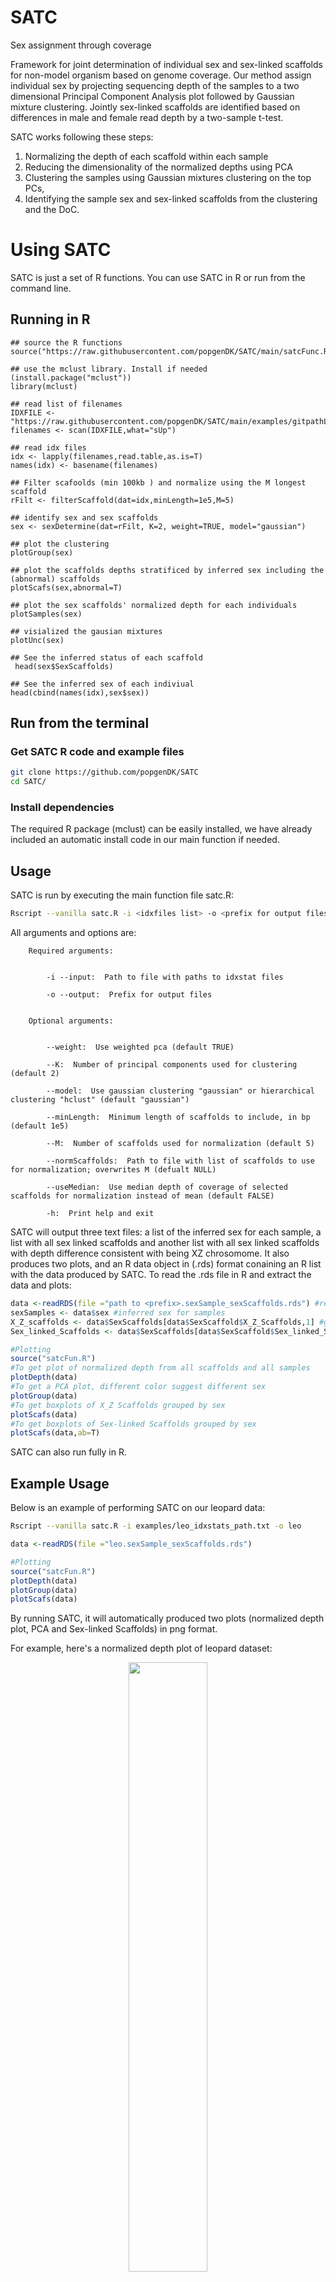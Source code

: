 # SATC
Sex assignment through coverage

Framework for joint determination of individual sex and sex-linked scaffolds for non-model organism based on genome coverage. Our method assign individual sex by projecting sequencing depth of the samples to a two dimensional Principal Component Analysis plot followed by Gaussian mixture clustering. Jointly sex-linked scaffolds are identified based on differences in male and female read depth by a two-sample t-test.

SATC works following these steps:

1. Normalizing the depth of each scaffold within each sample
2. Reducing the dimensionality of the normalized depths using PCA
3. Clustering the samples using Gaussian mixtures clustering on the top PCs, 
4. Identifying the sample sex and sex-linked scaffolds from the clustering and the DoC. 




# Using SATC
SATC is just a set of R functions. You can use SATC in R or run from the command line. 


## Running in R
```
## source the R functions 
source("https://raw.githubusercontent.com/popgenDK/SATC/main/satcFunc.R")

## use the mclust library. Install if needed (install.package("mclust"))
library(mclust)

## read list of filenames
IDXFILE <- "https://raw.githubusercontent.com/popgenDK/SATC/main/examples/gitpathLeopard.txt"
filenames <- scan(IDXFILE,what="sUp")

## read idx files
idx <- lapply(filenames,read.table,as.is=T)
names(idx) <- basename(filenames)

## Filter scafoolds (min 100kb ) and normalize using the M longest scaffold 
rFilt <- filterScaffold(dat=idx,minLength=1e5,M=5)

## identify sex and sex scaffolds
sex <- sexDetermine(dat=rFilt, K=2, weight=TRUE, model="gaussian") 

## plot the clustering
plotGroup(sex)

## plot the scaffolds depths stratificed by inferred sex including the (abnormal) scaffolds
plotScafs(sex,abnormal=T)

## plot the sex scaffolds' normalized depth for each individuals
plotSamples(sex)

## visialized the gausian mixtures
plotUnc(sex)

## See the inferred status of each scaffold
 head(sex$SexScaffolds)
 
## See the inferred sex of each indiviual
head(cbind(names(idx),sex$sex))
```


## Run from the terminal
### Get SATC R code and example files
```bash
git clone https://github.com/popgenDK/SATC
cd SATC/
```

### Install dependencies
The required R package (mclust) can be easily installed, we have already included an automatic install code in our main function if needed.

## Usage

SATC is run by executing the main function file satc.R:
```bash
Rscript --vanilla satc.R -i <idxfiles list> -o <prefix for output files>
```

All arguments and options are:
```
	Required arguments:


		-i --input:  Path to file with paths to idxstat files

		-o --output:  Prefix for output files


	Optional arguments:


		--weight:  Use weighted pca (default TRUE)

		--K:  Number of principal components used for clustering (default 2)

		--model:  Use gaussian clustering "gaussian" or hierarchical clustering "hclust" (default "gaussian")

		--minLength:  Minimum length of scaffolds to include, in bp (default 1e5)

		--M:  Number of scaffolds used for normalization (default 5)

		--normScaffolds:  Path to file with list of scaffolds to use for normalization; overwrites M (defualt NULL)

		--useMedian:  Use median depth of coverage of selected scaffolds for normalization instead of mean (default FALSE)

		-h:  Print help and exit
```

SATC will output three text files: a list of the inferred sex for each sample, a list with all sex linked scaffolds and another list with all sex linked scaffolds with depth difference consistent with being XZ chrosomome. It also produces two plots, and an R data object in (.rds) format conaining an R list with the data produced by SATC. To read the .rds file in R and extract the data and plots:
```R
data <-readRDS(file ="path to <prefix>.sexSample_sexScaffolds.rds") #reads SATC output
sexSamples <- data$sex #inferred sex for samples
X_Z_scaffolds <- data$SexScaffolds[data$SexScaffold$X_Z_Scaffolds,1] #get a vector of X_Z_scaffolds
Sex_linked_Scaffolds <- data$SexScaffolds[data$SexScaffold$Sex_linked_Scaffolds,1] #get a vector of Sex_linked_Scaffolds

#Plotting
source("satcFun.R")
#To get plot of normalized depth from all scaffolds and all samples
plotDepth(data)
#To get a PCA plot, different color suggest different sex
plotGroup(data)
#To get boxplots of X_Z Scaffolds grouped by sex
plotScafs(data)
#To get boxplots of Sex-linked Scaffolds grouped by sex
plotScafs(data,ab=T)
```

SATC can also run fully in R. 



## Example Usage

Below is an example of performing SATC on our leopard data:
```bash
Rscript --vanilla satc.R -i examples/leo_idxstats_path.txt -o leo
```

```R
data <-readRDS(file ="leo.sexSample_sexScaffolds.rds")

#Plotting
source("satcFun.R")
plotDepth(data)
plotGroup(data)
plotScafs(data)
```
By running SATC, it will automatically produced two plots (normalized depth plot, PCA and Sex-linked Scaffolds) in png format.

For example, here's a normalized depth plot of leopard dataset:
<p align="center" width="100%">
    <img width="50%" src="https://github.com/popgenDK/SATC/blob/6f919613ed9765ef108bcdb63a37d18c9f3e7ae7/examples/plots/leo_depth.png"> 
</p>

Also PCA plot and boxplot of Sex-linked Scaffolds:
<p align="center" width="100%">
    <img width="100%" src="https://github.com/popgenDK/SATC/blob/9c6724e6ca4f0357d0891166d4b1008ea6720819/examples/plots/leo_PCA_and_boxplot.png">
</p>


## Citation
Please cite our papers:

Nursyifa C, Brüniche-Olsen A, Garcia-Erill G, Heller R, Albrechtsen A. () Joint identification of sex and sex-linked scaffolds in non-model organisms using low depth sequencing data.
https://doi.org/10.1101/2021.03.03.433779

